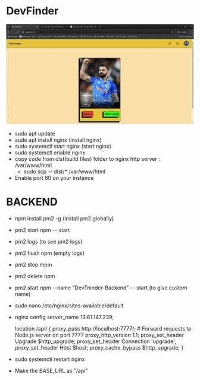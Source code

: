# DevFinder

![Swipe feature in the app](https://github.com/Manish270698/DevFinder-FE/blob/main/ezgif-5-44ae10c7a6.gif)

- sudo apt update
- sudo apt install nginx (install nginx)
- sudo systemctl start nginx (start nginx)
- sudo systemctl enable nginx
- copy code from dist(build files) folder to nginx http server : /var/www/html
  - sudo scp -r dist/\* /var/www/html
- Enable port 80 on your instance

# BACKEND

- npm install pm2 -g (install pm2 globally)
- pm2 start npm -- start
- pm2 logs (to see pm2 logs)
- pm2 flush npm (empty logs)
- pm2 stop mpm
- pm2 delete npm
- pm2 start npm --name "DevTninder-Backend" -- start (to give custom name)

- sudo nano /etc/nginx/sites-available/default
- nginx config
  server_name 13.61.147.239;

  location /api/ {
  proxy_pass http://localhost:7777/; # Forward requests to Node.js server on port 7777
  proxy_http_version 1.1;
  proxy_set_header Upgrade $http_upgrade;
  proxy_set_header Connection 'upgrade';
  proxy_set_header Host $host;
  proxy_cache_bypass $http_upgrade;
  }

- sudo systemctl restart nginx
- Make the BASE_URL as "/api"
